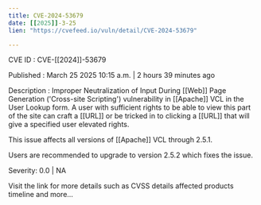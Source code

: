 ```yaml
---
title: CVE-2024-53679
date: [[2025]]-3-25
lien: "https://cvefeed.io/vuln/detail/CVE-2024-53679"

---
```


CVE ID : CVE-[[2024]]-53679

Published :  March 25
2025
10:15 a.m. | 2 hours
39 minutes ago

Description : Improper Neutralization of Input During [[Web]] Page Generation ('Cross-site Scripting') vulnerability in [[Apache]] VCL in the User Lookup form. A user with sufficient rights to be able to view this part of the site can craft a [[URL]] or be tricked in to clicking a [[URL]] that will give a specified user elevated rights.



This issue affects all versions of [[Apache]] VCL through 2.5.1.



Users are recommended to upgrade to version 2.5.2
which fixes the issue.

Severity: 0.0 | NA

Visit the link for more details
such as CVSS details
affected products
timeline
and more...
